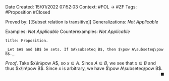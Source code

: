 <br />
<br />

Date Created: 15/01/2022 07:52:03
Context: #FOL $\to$ #ZF
Tags: #Proposition #Closed
 
Proved by: [[Subset relation is transitive]]
Generalizations: _Not Applicable_

Examples: _Not Applicable_
Counterexamples: _Not Applicable_

``` ad-Proposition
title: Proposition.

_Let $A$ and $B$ be sets. If $A\subseteq B$, then $\pow A\subseteq\pow B$._

```

_Proof_. Take $x\in\pow A$, so $x\subseteq A$. Since $A\subseteq B$, we see that $x\subseteq B$ and thus $x\in\pow B$. Since $x$ is arbitrary, we have $\pow A\subseteq\pow B$.<span style="float:right;">$\blacksquare$</span>
